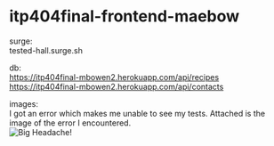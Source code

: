 # itp404final-frontend-maebow

surge:  
tested-hall.surge.sh   

db:  
https://itp404final-mbowen2.herokuapp.com/api/recipes   
https://itp404final-mbowen2.herokuapp.com/api/contacts   

images:  
I got an error which makes me unable to see my tests. Attached is the image of the error I encountered.   
![Big Headache!](https://ibb.co/HtNqcJq)
